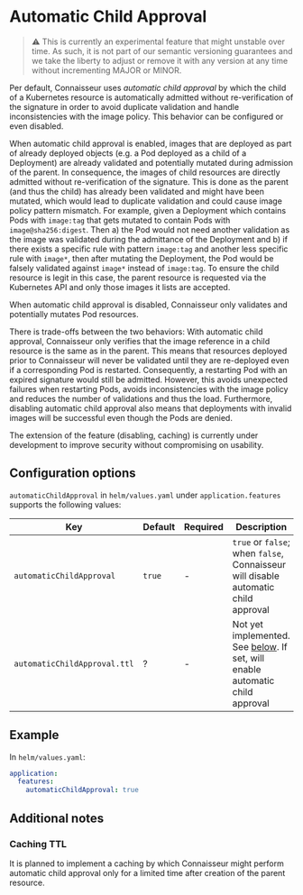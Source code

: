 # Automatic Child Approval

> :warning: This is currently an experimental feature that might unstable over time. As such, it is not part of our semantic versioning guarantees and we take the liberty to adjust or remove it with any version at any time without incrementing MAJOR or MINOR.

Per default, Connaisseur uses *automatic child approval* by which the child of a Kubernetes resource is automatically admitted without re-verification of the signature in order to avoid duplicate validation and handle inconsistencies with the image policy.
This behavior can be configured or even disabled.

When automatic child approval is enabled, images that are deployed as part of already deployed objects (e.g. a Pod deployed as a child of a Deployment) are already validated and potentially mutated during admission of the parent.
In consequence, the images of child resources are directly admitted without re-verification of the signature.
This is done as the parent (and thus the child) has already been validated and might have been mutated, which would lead to duplicate validation and could cause image policy pattern mismatch.
For example, given a Deployment which contains Pods with `image:tag` that gets mutated to contain Pods with `image@sha256:digest`.
Then a) the Pod would not need another validation as the image was validated during the admittance of the Deployment and b) if there exists a specific rule with pattern `image:tag` and another less specific rule with `image*`, then after mutating the Deployment, the Pod would be falsely validated against `image*` instead of `image:tag`.
To ensure the child resource is legit in this case, the parent resource is requested via the Kubernetes API and only those images it lists are accepted.

When automatic child approval is disabled, Connaisseur only validates and potentially mutates Pod resources.

There is trade-offs between the two behaviors:
With automatic child approval, Connaisseur only verifies that the image reference in a child resource is the same as in the parent.
This means that resources deployed prior to Connaisseur will never be validated until they are re-deployed even if a corresponding Pod is restarted.
Consequently, a restarting Pod with an expired signature would still be admitted.
However, this avoids unexpected failures when restarting Pods, avoids inconsistencies with the image policy and reduces the number of validations and thus the load.
Furthermore, disabling automatic child approval also means that deployments with invalid images will be successful even though the Pods are denied.

The extension of the feature (disabling, caching) is currently under development to improve security without compromising on usability.

## Configuration options

`automaticChildApproval` in `helm/values.yaml` under `application.features` supports the following values:

| Key | Default | Required | Description |
| - | - | - | - |
| `automaticChildApproval` | `true` | - | `true` or `false`; when `false`, Connaisseur will disable automatic child approval |
| `automaticChildApproval.ttl` | ? | - | Not yet implemented. See [below](#caching-ttl). If set, will enable automatic child approval |

## Example

In `helm/values.yaml`:

```yaml
application:
  features:
    automaticChildApproval: true
```

## Additional notes

### Caching TTL

It is planned to implement a caching by which Connaisseur might perform automatic child approval only for a limited time after creation of the parent resource.

